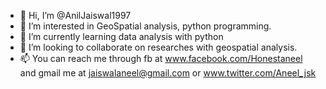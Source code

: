 - 👋 Hi, I’m @AnilJaiswal1997
- 👀 I’m interested in GeoSpatial analysis, python programming.
- 🌱 I’m currently learning data analysis with python
- 💞️ I’m looking to collaborate on researches with geospatial analysis.
- 📫 You can reach me through fb at www.facebook.com/Honestaneel and gmail me at jaiswalaneel@gmail.com or www.twitter.com/Aneel_jsk

<!---
AnilJaiswal1997/AnilJaiswal1997 is a ✨ special ✨ repository because its `README.md` (this file) appears on your GitHub profile.
You can click the Preview link to take a look at your changes.
--->
